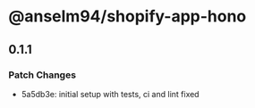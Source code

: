 # @anselm94/shopify-app-hono

## 0.1.1

### Patch Changes

- 5a5db3e: initial setup with tests, ci and lint fixed
